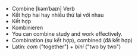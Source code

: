 - Combine [kəmˈbaɪn] Verb  
- Kết hợp hai hay nhiều thứ lại với nhau  
- Kết hợp  
- Kombinieren  
- You can combine study and work effectively.  
- Combination (sự kết hợp), combined (đã kết hợp)  
- Latin: *com* ("together") + *bini* ("two by two")